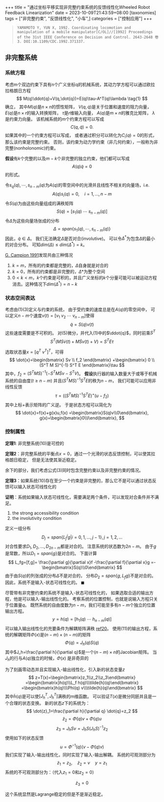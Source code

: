 +++
title = "通过坐标平移实现非完整约束系统的反馈线性化Wheeled Robot Feedback Linearization"
date = 2023-10-09T21:43:59+08:00
[taxonomies]
tags = ["非完整约束", "反馈线性化", "小车",]
categories = ["控制应用"]
+++

> `YAMAMOTO Y, YUN X, 1992. Coordinating locomotion and manipulation of a mobile manipulator[C/OL]//[1992] Proceedings of the 31st IEEE Conference on Decision and Control. 2643-2648 卷3. DOI:10.1109/CDC.1992.371337.`

## 非完整系统

### 系统方程

考虑m个双边约束下具有n个广义坐标q的机械系统，其动力学方程可以通过欧拉拉格朗日方程
$$
M(q)\ddot{q}+V(q,\dot{q})=E(q)\tau-A^T(q)\lambda
\tag{1}
$$
确立，
其中$M(q)$是$n\times n$的惯性矩阵，
$V(q,\dot{q})$是关于位置和速度的阻力向量，
$E(q)$是$n\times r$的输入转换矩阵，
$\tau$是$r$维输入向量，
$A(q)$是$m\times n$的雅克比矩阵，
$\lambda$是约束力向量。
该机械系统的$m$个约束方程可以写成
$$
C(q,\dot{q})=0.
$$
如果其中的一个约束方程可以写成，
或者通过积分可以转化为$C_i(q)=0$的形式，那么该约束是完整约束。
否则，该约束为动力学约束（非几何约束），一般称为非完整(nonholonomic)约束。

**假设**有$k$个完整的以及$m-k$个非完整的独立约束，他们都可以写成
$$
A(q)\dot{q}=0
\tag{3}
$$
的形式。

令$s_q(q),\cdots,s_{n-m}(q)$为$A(q)$的零空间中的光滑并且线性不相关的向量场，i.e.
$$
A(q)s_i(q)=0, \quad i=1,\dots, n-m
$$
令$S(q)$为由这些向量组成的满秩矩阵
$$
S(q)=[s_1(q)\ \cdots\ s_{n-m}(q)]
$$
令$\Delta$为这些向量场张成的分布
$$
\Delta=span \{s_1(q), \cdots, s_{n-m}(q)\}
$$
因此，$\dot{q}\in\Delta$。
我们无法确定$\Delta$是否对合(involutive)。
可以令$\Delta^*$为包含$\Delta$的最小的对合分布。
可知$dim(\Delta)\leq dim(\Delta^*)=k$。

[G. Campion 1991](https://ieeexplore.ieee.org/document/261553)发现共由三种情况

1. $k=m$，所有的约束都是完整的，$\Delta$自身就是对合的
2. $k=0$，所有的约束都是非完整的，$\Delta*$为整个空间
3. $0<k<m$，$k$个约束是可积的，并且广义坐标的$k$个分量可能可以被运动方程消去。这种情况下$dim(\Delta^*)=n-k$


### 状态空间表达

考虑由(1)(3)定义与约束的系统，
由于受约束的速度总是在$A(q)$的零空间中，
可以定义$n-m$个速度$v(t)=[v_1\ v_2\ \cdots \ v_{n-m}]$使得
$$
\dot{q}=S(q)v(t)
\tag{5}
$$
这些速度需要是不可积的。
对(5)微分，并代入(1)中的$\ddot{q}$，同时前乘$S^T$
$$
S^T (MS \dot{v}(t)+M\dot{S}v(t)+V)=S^T E \tau
$$

选取状态量$x=[q^T\ v^T]^T$，可得
$$
\dot{x}=\begin{bmatrix}
Sv \\ f_2
\end{bmatrix}
+\begin{bmatrix}
0 \\ (S^T M S)^{-1} S^T E
\end{bmatrix}\tau
$$
其中，$f_2=(S^T M S)^{-1} (-S^T M \dot{S} v-S^T V)$。
**假设**执行器的输入数量大于或等于机械系统的自由度($t\geq n-m$)
并且$(S^T M S)^{-1} S^T E$的秩为$n-m$，
我们可能可以应用非线性反馈
$$
\tau=\left((S^T M S)^{-1} S^T E\right)^+(u-f_2)
$$
其中上标$+$表示矩阵的广义逆。
于是状态方程可以简化为
$$
\dot{x}=f(x)+g(x)u,f(x)
=\begin{bmatrix}S(q)v\\0\end{bmatrix},
g(x)=\begin{bmatrix}0\\I\end{bmatrix},
$$

### 控制属性

**定理1**: 非完整系统(10)是可控的

**定理2**：非完整系统的平衡点$x=0$，通过一个光滑的状态反馈控制，可以使其拉格朗日稳定，
但是无法使其渐近稳定。

余下的部分，我们考虑公式(3)同时包含完整约束以及非完整约束的情况。

**定理3**：如果系统(10)存在至少一个约束是非完整的，那么它不是可以通过状态反馈可以输入状态可线性化的

**证明**：系统如果输入状态可线性化，需要满足两个条件，可以发现对合条件并不满足。
1. the strong accessibility condition
2. the involutivity condition

定义一组分布
$$
D_j = span \{
    L^i_f g | i=0,1,\dots,j-1\}, j=1,2,\dots
$$
对合性要求$D_1,D_2,\dots,D_{2n-m}$都是对合的。
注意系统的状态数为$2n-m$。
由于$g$是常数，所以$D_1=span\{g\}$是对合的。
下面计算
$$
L_fg=[f,g]=
 \frac{\partial g}{\partial x}f
-\frac{\partial f}{\partial x}g
=-\begin{bmatrix}S(q)\\0\end{bmatrix}
$$
由于由$S(q)$的列张成的分布$\Delta$不是对合的，
分布$D_2=span\{g,L_fg\}$不是对合的。
因此，系统不是输入-状态可线性化的。
$\blacksquare$

尽管带有非完整约束的系统不是输入-状态可线性化的，
如果选取合适的输出方程，他是可以输入-输出线性化的。
考察系统的位置控制，也就是说输入方程只关于位置量$q$。
既然系统的自由度数为$n-m$，我们可能至多有$n-m$个独立的位置输出方程。
$$
y=h(q)=[h_1(q)\ \cdots \ h_{n-m}(q)]
\tag{11}
$$
可以输入输出线性化的充要条件为解耦矩阵满秩 [ref20][20]。
使用(11)的输出方程，系统的解耦矩阵$\Phi(x)$是$(n-m)\times (n-m)$的矩阵
$$
\Phi(q)=J_h(q)S(q)
$$
其中$J_h=\frac{\partial h}{\partial q}$是一个$(n-m)\times n$的Jacobian矩阵。
当$J_h$的行与$A(q)$独立的时候，$\Phi(x)$ 是非奇异的

[20]: https://link.springer.com/book/10.1007/978-1-4757-2101-0

为了刻画零动态并且实现输入-输出线性化，引入新的状态变量$z$
$$
z=T(x)=\begin{bmatrix}z_1\\z_2\\z_3\end{bmatrix}
=\begin{bmatrix}h(q)\\L_f h(q)\\\tilde{h}(q)\end{bmatrix}
=\begin{bmatrix}h(q)\\\Phi(q) v\\\tilde{h}(q)\end{bmatrix}
$$
其中$\tilde{h}(q)$是可以使$[J_h^T,J_{\tilde{h}}^T]$满秩的m维函数。
可以验证$T(x)$是微分同胚并且是一个合理的状态变换。
新的状态$z$下的系统为：
$$
\dot{z}_1=\frac{\partial h}{\partial q} \dot{q}=z_2
$$
$$
\dot{z}_2=\dot{\Phi}(q) v + \Phi(q) u
$$
$$
\dot{z}_3=J_{\tilde{h}}S v = J_{\tilde{h}}S(J_h S)^{-1} z_2
$$
使用如下的状态反馈
$$
u=\Phi^{-1}(q)(v-\dot{\Phi}(q)v)
$$
我们实现了输入-输出线性化，同时实现了输入-输出解耦。
系统的可观测部分为
$$
\dot{z}_1=z_2,\quad \dot{z}_2=v \quad y=z_1
$$
系统的不可观测部分为：（代入$z_1=0$和$z_2=0$）

$$
\dot{z}_3=0
$$

这个系统显然是Lagrange稳定的但是不是渐近稳定。

